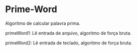 # Prime-Word
Algoritmo de calcular palavra prima.

primeWord1: Lê entrada de arquivo, algoritmo de força bruta.

primeWord2: Lê entrada de teclado, algoritmo de força bruta.
